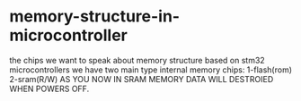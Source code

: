 # memory-structure-in-microcontroller
the chips we want to speak about memory structure based on stm32 microcontrollers
we have two main type internal memory chips:
1-flash(rom)
2-sram(R/W)
AS YOU NOW IN SRAM MEMORY DATA WILL DESTROIED WHEN POWERS OFF.
